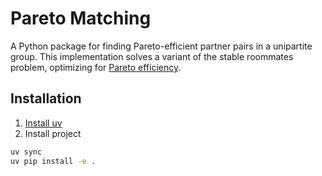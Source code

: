 # Pareto Matching

A Python package for finding Pareto-efficient partner pairs in a unipartite group. This implementation solves a variant of the stable roommates problem, optimizing for [Pareto efficiency](https://en.wikipedia.org/wiki/Pareto_efficiency).

## Installation

1. [Install uv](https://docs.astral.sh/uv/getting-started/installation/)
2. Install project

```bash
uv sync
uv pip install -e .
```
